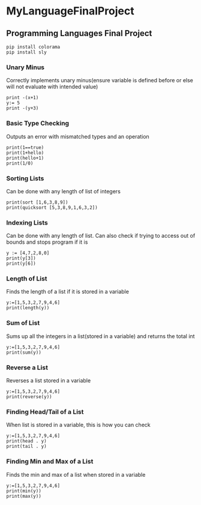 # MyLanguageFinalProject
## Programming Languages Final Project
```
pip install colorama
pip install sly
```
### Unary Minus
Correctly implements unary minus(ensure variable is defined before or else will not evaluate with intended value)
```
print -(x+1)
y:= 5
print -(y+3)
```
### Basic Type Checking
Outputs an error with mismatched types and an operation
```
print(1==true)
print(1+hello)
print(hello+1)
print(1/0)
```
### Sorting Lists
Can be done with any length of list of integers
```
print(sort [1,6,3,8,9])
print(quicksort [5,3,8,9,1,6,3,2])
```
### Indexing Lists
Can be done with any length of list. Can also check if trying to access out of bounds and stops program if it is
```
y := [4,7,2,8,0]
print(y[3])
print(y[6])
```
### Length of List
Finds the length of a list if it is stored in a variable
```
y:=[1,5,3,2,7,9,4,6]
print(length(y))
```
### Sum of List
Sums up all the integers in a list(stored in a variable) and returns the total int
```
y:=[1,5,3,2,7,9,4,6]
print(sum(y))
```
### Reverse a List
Reverses a list stored in a variable
```
y:=[1,5,3,2,7,9,4,6]
print(reverse(y))
```
### Finding Head/Tail of a List
When list is stored in a variable, this is how you can check
```
y:=[1,5,3,2,7,9,4,6]
print(head . y)
print(tail . y)
```
### Finding Min and Max of a List
Finds the min and max of a list when stored in a variable
```
y:=[1,5,3,2,7,9,4,6]
print(min(y))
print(max(y))
```
